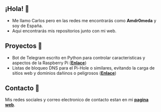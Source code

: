 
## ¡Hola! 👋

- Me llamo Carlos pero en las redes me encontrarás como **Amdr0meda** y soy de España.
- Aqui encontrarás mis repositorios junto con mi web.

## Proyectos 🔨
- Bot de Telegram escrito en Python para controlar caracteristicas y aspectos de la Raspberry Pi (**[Enlace](https://github.com/Amdr0meda/Raspberry_Pi_Telegram_Bot)**)
- Listas de bloqueo DNS para el Pi-Hole o similares, evitando la carga de sitios web y dominios dañinos o peligrosos (**[Enlace](https://github.com/Amdr0meda/Blocklist_Pi_Hole)**)

## Contacto 📧
Mis redes sociales y correo electronico de contacto estan en mi **[pagina web](https://git.io/JzpnW)**.
